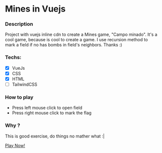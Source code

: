 # Mines in Vuejs

### Description

Project with vuejs inline cdn to create a Mines game, "Campo minado".
It's a cool game, because is cool to create a game.
I use recursion method to mark a field if no has bombs in field's neighbors.
Thanks :)

### Techs:

- [x] VueJs
- [x] CSS
- [x] HTML
- [ ] TailwindCSS

### How to play

- Press left mouse click to open field
- Press right mouse click to mark the flag

### Why ?

This is good exercise, do things no mather what :|

<a href="https://famous-figolla-79cc43.netlify.app"> Play Now! </a>

